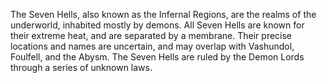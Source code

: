 The Seven Hells, also known as the Infernal Regions, are the realms of the underworld, inhabited mostly by demons. All Seven Hells are known for their extreme heat, and are separated by a membrane. Their precise locations and names are uncertain, and may overlap with Vashundol, Foulfell, and the Abysm. The Seven Hells are ruled by the Demon Lords through a series of unknown laws.